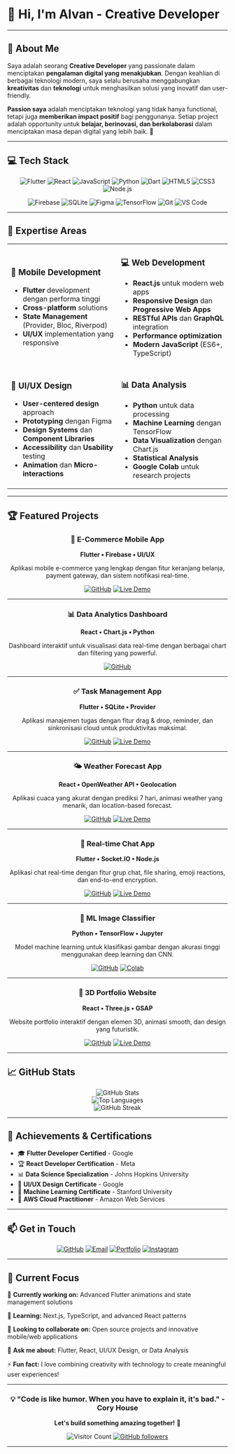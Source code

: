 # 👋 Hi, I'm Alvan - Creative Developer

<div align="center">
</div>

<div align="center">
  <lottie-player 
    src="https://lottie.host/a77fd643-d2b0-436b-aff5-01ccd47bc35c/rM3btSQoic.lottie" 
    background="transparent"  
    speed="1"  
    style="width: 350px; height: 350px;"  
    loop  
    autoplay>
  </lottie-player>
</div>

---

## 🚀 About Me

Saya adalah seorang **Creative Developer** yang passionate dalam menciptakan **pengalaman digital yang menakjubkan**. Dengan keahlian di berbagai teknologi modern, saya selalu berusaha menggabungkan **kreativitas** dan **teknologi** untuk menghasilkan solusi yang inovatif dan user-friendly.

**Passion saya** adalah menciptakan teknologi yang tidak hanya functional, tetapi juga **memberikan impact positif** bagi penggunanya. Setiap project adalah opportunity untuk **belajar, berinovasi, dan berkolaborasi** dalam menciptakan masa depan digital yang lebih baik. 🌟

---

## 💻 Tech Stack

<div align="center">
  
![Flutter](https://img.shields.io/badge/Flutter-%2302569B.svg?style=for-the-badge&logo=Flutter&logoColor=white)
![React](https://img.shields.io/badge/react-%2320232a.svg?style=for-the-badge&logo=react&logoColor=%2361DAFB)
![JavaScript](https://img.shields.io/badge/javascript-%23323330.svg?style=for-the-badge&logo=javascript&logoColor=%23F7DF1E)
![Python](https://img.shields.io/badge/python-3670A0?style=for-the-badge&logo=python&logoColor=ffdd54)
![Dart](https://img.shields.io/badge/dart-%230175C2.svg?style=for-the-badge&logo=dart&logoColor=white)
![HTML5](https://img.shields.io/badge/html5-%23E34F26.svg?style=for-the-badge&logo=html5&logoColor=white)
![CSS3](https://img.shields.io/badge/css3-%231572B6.svg?style=for-the-badge&logo=css3&logoColor=white)
![Node.js](https://img.shields.io/badge/node.js-6DA55F?style=for-the-badge&logo=node.js&logoColor=white)

</div>

<div align="center">
  
![Firebase](https://img.shields.io/badge/firebase-%23039BE5.svg?style=for-the-badge&logo=firebase)
![SQLite](https://img.shields.io/badge/sqlite-%2307405e.svg?style=for-the-badge&logo=sqlite&logoColor=white)
![Figma](https://img.shields.io/badge/figma-%23F24E1E.svg?style=for-the-badge&logo=figma&logoColor=white)
![TensorFlow](https://img.shields.io/badge/TensorFlow-%23FF6F00.svg?style=for-the-badge&logo=TensorFlow&logoColor=white)
![Git](https://img.shields.io/badge/git-%23F05033.svg?style=for-the-badge&logo=git&logoColor=white)
![VS Code](https://img.shields.io/badge/Visual%20Studio%20Code-0078d7.svg?style=for-the-badge&logo=visual-studio-code&logoColor=white)

</div>

---

## 🎯 Expertise Areas

<table>
<tr>
<td width="50%">

### 📱 Mobile Development
- **Flutter** development dengan performa tinggi
- **Cross-platform** solutions
- **State Management** (Provider, Bloc, Riverpod)
- **UI/UX** implementation yang responsive

</td>
<td width="50%">

### 💻 Web Development
- **React.js** untuk modern web apps
- **Responsive Design** dan **Progressive Web Apps**
- **RESTful APIs** dan **GraphQL** integration
- **Performance optimization**
- **Modern JavaScript** (ES6+, TypeScript)

</td>
</tr>
<tr>
<td width="50%">

### 🎨 UI/UX Design
- **User-centered design** approach
- **Prototyping** dengan Figma
- **Design Systems** dan **Component Libraries**
- **Accessibility** dan **Usability** testing
- **Animation** dan **Micro-interactions**

</td>
<td width="50%">

### 📊 Data Analysis
- **Python** untuk data processing
- **Machine Learning** dengan TensorFlow
- **Data Visualization** dengan Chart.js
- **Statistical Analysis**
- **Google Colab** untuk research projects

</td>
</tr>
</table>

---

## 🏆 Featured Projects

<div align="center">

### 🛒 E-Commerce Mobile App
**Flutter • Firebase • UI/UX**

Aplikasi mobile e-commerce yang lengkap dengan fitur keranjang belanja, payment gateway, dan sistem notifikasi real-time.

[![GitHub](https://img.shields.io/badge/GitHub-100000?style=for-the-badge&logo=github&logoColor=white)](https://github.com/alvan/project1)
[![Live Demo](https://img.shields.io/badge/Live%20Demo-FF4081?style=for-the-badge&logo=google-play&logoColor=white)](https://play.google.com/store/apps/details?id=com.alvan.ecommerce)

---

### 📊 Data Analytics Dashboard
**React • Chart.js • Python**

Dashboard interaktif untuk visualisasi data real-time dengan berbagai chart dan filtering yang powerful.

[![GitHub](https://img.shields.io/badge/GitHub-100000?style=for-the-badge&logo=github&logoColor=white)](https://github.com/alvan/project2)

---

### ✅ Task Management App
**Flutter • SQLite • Provider**

Aplikasi manajemen tugas dengan fitur drag & drop, reminder, dan sinkronisasi cloud untuk produktivitas maksimal.

[![GitHub](https://img.shields.io/badge/GitHub-100000?style=for-the-badge&logo=github&logoColor=white)](https://github.com/alvan/project3)
[![Live Demo](https://img.shields.io/badge/Live%20Demo-FF4081?style=for-the-badge&logo=google-play&logoColor=white)](https://play.google.com/store/apps/details?id=com.alvan.taskmanager)

---

### 🌤️ Weather Forecast App
**React • OpenWeather API • Geolocation**

Aplikasi cuaca yang akurat dengan prediksi 7 hari, animasi weather yang menarik, dan location-based forecast.

[![GitHub](https://img.shields.io/badge/GitHub-100000?style=for-the-badge&logo=github&logoColor=white)](https://github.com/alvan/project4)
[![Live Demo](https://img.shields.io/badge/Live%20Demo-00C7B7?style=for-the-badge&logo=netlify&logoColor=white)](https://weather-app-alvan.netlify.app)

---

### 💬 Real-time Chat App
**Flutter • Socket.IO • Node.js**

Aplikasi chat real-time dengan fitur grup chat, file sharing, emoji reactions, dan end-to-end encryption.

[![GitHub](https://img.shields.io/badge/GitHub-100000?style=for-the-badge&logo=github&logoColor=white)](https://github.com/alvan/project5)
[![Live Demo](https://img.shields.io/badge/Live%20Demo-FF4081?style=for-the-badge&logo=google-play&logoColor=white)](https://play.google.com/store/apps/details?id=com.alvan.chat)

---

### 🤖 ML Image Classifier
**Python • TensorFlow • Jupyter**

Model machine learning untuk klasifikasi gambar dengan akurasi tinggi menggunakan deep learning dan CNN.

[![GitHub](https://img.shields.io/badge/GitHub-100000?style=for-the-badge&logo=github&logoColor=white)](https://github.com/alvan/project6)
[![Colab](https://img.shields.io/badge/Colab-F9AB00?style=for-the-badge&logo=googlecolab&color=525252)](https://colab.research.google.com/drive/1abc123def456)

---

### 🎨 3D Portfolio Website
**React • Three.js • GSAP**

Website portfolio interaktif dengan elemen 3D, animasi smooth, dan design yang futuristik.

[![GitHub](https://img.shields.io/badge/GitHub-100000?style=for-the-badge&logo=github&logoColor=white)](https://github.com/alvan/project7)
[![Live Demo](https://img.shields.io/badge/Live%20Demo-00C7B7?style=for-the-badge&logo=netlify&logoColor=white)](https://portfolio-3d-alvan.netlify.app)

</div>

---

## 📈 GitHub Stats

<div align="center">
  <img src="https://github-readme-stats.vercel.app/api?username=alvan&show_icons=true&theme=tokyonight&hide_border=true&bg_color=0D1117&title_color=00FFFF&icon_color=00FFFF&text_color=FFFFFF" alt="GitHub Stats" />
</div>

<div align="center">
  <img src="https://github-readme-stats.vercel.app/api/top-langs/?username=alvan&layout=compact&theme=tokyonight&hide_border=true&bg_color=0D1117&title_color=00FFFF&text_color=FFFFFF" alt="Top Languages" />
</div>

<div align="center">
  <img src="https://github-readme-streak-stats.herokuapp.com/?user=alvan&theme=tokyonight&hide_border=true&background=0D1117&stroke=00FFFF&ring=00FFFF&fire=FF6B6B&currStreakLabel=00FFFF" alt="GitHub Streak" />
</div>

---

## 🏅 Achievements & Certifications

- 🎓 **Flutter Developer Certified** - Google
- 🏆 **React Developer Certification** - Meta
- 📊 **Data Science Specialization** - Johns Hopkins University
- 🎨 **UI/UX Design Certificate** - Google
- 🤖 **Machine Learning Certificate** - Stanford University
- 🚀 **AWS Cloud Practitioner** - Amazon Web Services

---

## 📫 Get in Touch

<div align="center">

[![GitHub](https://img.shields.io/badge/GitHub-100000?style=for-the-badge&logo=github&logoColor=white)](https://github.com/alvan)
[![Email](https://img.shields.io/badge/Email-D14836?style=for-the-badge&logo=gmail&logoColor=white)](mailto:alvan.developer@gmail.com)
[![Portfolio](https://img.shields.io/badge/Portfolio-FF5722?style=for-the-badge&logo=todoist&logoColor=white)](https://alvan-portfolio.netlify.app)
[![Instagram](https://img.shields.io/badge/Instagram-E4405F?style=for-the-badge&logo=instagram&logoColor=white)](https://instagram.com/alvan.dev)

</div>

---

## 🎯 Current Focus

🔭 **Currently working on:** Advanced Flutter animations and state management solutions

🌱 **Learning:** Next.js, TypeScript, and advanced React patterns

👯 **Looking to collaborate on:** Open source projects and innovative mobile/web applications

💬 **Ask me about:** Flutter, React, UI/UX Design, or Data Analysis

⚡ **Fun fact:** I love combining creativity with technology to create meaningful user experiences!

---

<div align="center">
  
### 💡 "Code is like humor. When you have to explain it, it's bad." - Cory House

**Let's build something amazing together!** 🚀

![Visitor Count](https://komarev.com/ghpvc/?username=alvan&label=Profile%20views&color=0e75b6&style=flat)
[![GitHub followers](https://img.shields.io/github/followers/alvan?label=Follow&style=social)](https://github.com/alvan)

</div>

---

